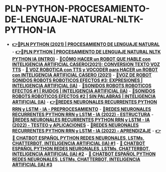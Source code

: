 # PLN-PYTHON-PROCESAMIENTO-DE-LENGUAJE-NATURAL-NLTK-PYTHON-IA

- **[👉🔴PLN PYTHON (2021) | PROCESAMIENTO DE LENGUAJE NATURAL](https://www.youtube.com/playlist?list=PLaHpNulXyoOS_DMC4lzcfYYDaHJRSCw9G)**
		- **[👉🔴PLN PYTHON | PROCESAMIENTO DE LENGUAJE NATURAL NLTK PYTHON IA (INTRO)](https://www.youtube.com/watch?v=y8VrUZZ4fPY&list=PLaHpNulXyoOS_DMC4lzcfYYDaHJRSCw9G&index=1)**
			- **[🔴CÓMO HACER un ROBOT QUE HABLE con INTELIGENCIA ARTIFICIAL CASERO(2021): CONVERSION TEXTO VOZ TTS](https://www.youtube.com/watch?v=NGSjwWrE-6A&list=PLaHpNulXyoOS_DMC4lzcfYYDaHJRSCw9G&index=2)**
			- **[🔴 VOZ ROBOTICA con TTS y VOCODER para HACER un ROBOT con INTELIGENCIA ARTIFICIAL CASERO (2021)](https://www.youtube.com/watch?v=awawNe1YaOs&list=PLaHpNulXyoOS_DMC4lzcfYYDaHJRSCw9G&index=3)**
			- **[🔴VOZ DE ROBOT SONIDOS ROBOTS ROBOTICOS EFECTOS #3: EXPRESIONES | INTELIGENCIA ARTIFICIAL (IA)](https://www.youtube.com/watch?v=ekCjYeY72Co&list=PLaHpNulXyoOS_DMC4lzcfYYDaHJRSCw9G&index=4)**
			- **[🔴SONIDOS ROBOTS ROBOTICOS EFECTOS #1 | RUIDOS | INTELIGENCIA ARTIFICIAL (IA)](https://www.youtube.com/watch?v=xhqd3E2w9PA&list=PLaHpNulXyoOS_DMC4lzcfYYDaHJRSCw9G&index=5)**
			- **[🔴SONIDOS ROBOTS ROBOTICOS EFECTOS #2 | SIN PALABRAS | INTELIGENCIA ARTIFICIAL (IA)](https://www.youtube.com/watch?v=-_EqkG46xRM&list=PLaHpNulXyoOS_DMC4lzcfYYDaHJRSCw9G&index=6)**
		- **[👉🔴REDES NEURONALES RECURRENTES PYTHON RRN y LSTM - IA - PREPROCESAMIENTO](https://www.youtube.com/watch?v=YUcuTWXld88&list=PLaHpNulXyoOS_DMC4lzcfYYDaHJRSCw9G&index=7)**
			- **[🔴REDES NEURONALES RECURRENTES PYTHON RRN y LSTM - IA (2022) - ESTRUCTURA](https://www.youtube.com/watch?v=eDRzG0zKqGU&list=PLaHpNulXyoOS_DMC4lzcfYYDaHJRSCw9G&index=8)**
			- **[🔴REDES NEURONALES RECURRENTES PYTHON RRN y LSTM - IA (2022) - TESTEO y APLICACIONES](https://www.youtube.com/watch?v=52PGtKskzUM&list=PLaHpNulXyoOS_DMC4lzcfYYDaHJRSCw9G&index=9)**
			- **[🔴REDES NEURONALES RECURRENTES PYTHON RRN y LSTM - IA (2022) - APRENDIZAJE](https://www.youtube.com/watch?v=F4XaDGxLH9M&list=PLaHpNulXyoOS_DMC4lzcfYYDaHJRSCw9G&index=10)**
		- **[👉🔴 CHATBOT ESPAÑOL PYTHON REDES NEURONALES, LSTMs, CHATTERBOT, INTELIGENCIA ARTIFICIAL (IA) #1](https://www.youtube.com/watch?v=z8_z1_p8MkA&list=PLaHpNulXyoOS_DMC4lzcfYYDaHJRSCw9G&index=11)**
			- **[🔴 CHATBOT ESPAÑOL PYTHON REDES NEURONALES, LSTMs, CHATTERBOT, INTELIGENCIA ARTIFICIAL (IA) #2](https://www.youtube.com/watch?v=cX5DpAGhe0w&list=PLaHpNulXyoOS_DMC4lzcfYYDaHJRSCw9G&index=12)**
			- **[🔴 CHATBOT ESPAÑOL PYTHON REDES NEURONALES, LSTMs, CHATTERBOT, INTELIGENCIA ARTIFICIAL (IA) #3](https://www.youtube.com/watch?v=riYFMJuf5tk&list=PLaHpNulXyoOS_DMC4lzcfYYDaHJRSCw9G&index=13)**
		